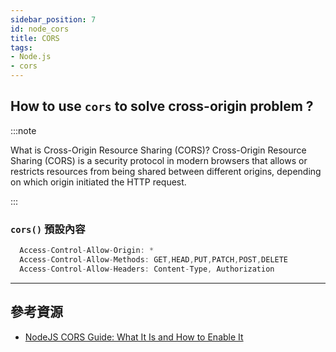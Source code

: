 ```yaml
---
sidebar_position: 7
id: node_cors
title: CORS
tags:
- Node.js
- cors
---
```



## How to use `cors` to solve cross-origin problem ?


:::note


What is Cross-Origin Resource Sharing (CORS)?
Cross-Origin Resource Sharing (CORS) is a security protocol in modern browsers that allows or restricts resources from being shared between different origins, depending on which origin initiated the HTTP request.

:::


### `cors()` 預設內容
```js
  Access-Control-Allow-Origin: *
  Access-Control-Allow-Methods: GET,HEAD,PUT,PATCH,POST,DELETE
  Access-Control-Allow-Headers: Content-Type, Authorization
```




---
## 參考資源
- [NodeJS CORS Guide: What It Is and How to Enable It](https://www.stackhawk.com/blog/nodejs-cors-guide-what-it-is-and-how-to-enable-it/)
